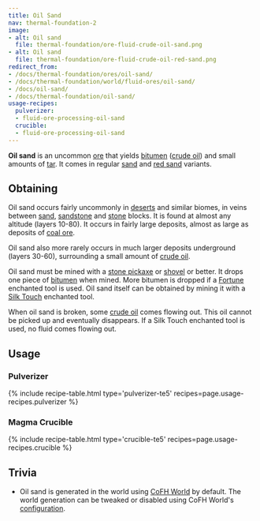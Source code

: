```yaml
---
title: Oil Sand
nav: thermal-foundation-2
image:
- alt: Oil sand
  file: thermal-foundation/ore-fluid-crude-oil-sand.png
- alt: Oil sand
  file: thermal-foundation/ore-fluid-crude-oil-red-sand.png
redirect_from:
- /docs/thermal-foundation/ores/oil-sand/
- /docs/thermal-foundation/world/fluid-ores/oil-sand/
- /docs/oil-sand/
- /docs/thermal-foundation/oil-sand/
usage-recipes:
  pulverizer:
  - fluid-ore-processing-oil-sand
  crucible:
  - fluid-ore-processing-oil-sand
---
```


**Oil sand** is an uncommon [ore](https://minecraft.gamepedia.com/Ore) that
yields [bitumen](/docs/thermal-foundation-2/bitumen/) ([crude oil](/docs/thermal-foundation-2/crude-oil/)) and small
amounts of [tar](/docs/thermal-foundation-2/tar/). It comes in regular
[sand](https://minecraft.gamepedia.com/Sand) and [red
sand](https://minecraft.gamepedia.com/Red_Sand) variants.


Obtaining
---------

Oil sand occurs fairly uncommonly in
[deserts](https://minecraft.gamepedia.com/Desert) and similar biomes, in veins
between [sand](https://minecraft.gamepedia.com/Sand),
[sandstone](https://minecraft.gamepedia.com/Sandstone) and
[stone](https://minecraft.gamepedia.com/Stone) blocks. It is found at almost any
altitude (layers 10-80). It occurs in fairly large deposits, almost as large as
deposits of [coal ore](https://minecraft.gamepedia.com/Coal_Ore).

Oil sand also more rarely occurs in much larger deposits underground (layers
30-60), surrounding a small amount of [crude oil](/docs/thermal-foundation-2/crude-oil/).

Oil sand must be mined with a [stone
pickaxe](https://minecraft.gamepedia.com/Stone_Pickaxe) or
[shovel](https://minecraft.gamepedia.com/Stone_Shovel) or better. It drops one
piece of [bitumen](/docs/thermal-foundation-2/bitumen/) when mined. More bitumen is dropped if a
[Fortune](https://minecraft.gamepedia.com/Fortune) enchanted tool is used. Oil
sand itself can be obtained by mining it with a [Silk
Touch](https://minecraft.gamepedia.com/Silk_Touch) enchanted tool.

When oil sand is broken, some [crude oil](/docs/thermal-foundation-2/crude-oil/) comes flowing out.
This oil cannot be picked up and eventually disappears. If a Silk Touch
enchanted tool is used, no fluid comes flowing out.


Usage
-----

### Pulverizer
{% include recipe-table.html type='pulverizer-te5' recipes=page.usage-recipes.pulverizer %}

### Magma Crucible
{% include recipe-table.html type='crucible-te5' recipes=page.usage-recipes.crucible %}


Trivia
------

* Oil sand is generated in the world using [CoFH World](/docs/cofh-world/) by
  default. The world generation can be tweaked or disabled using CoFH World's
  [configuration](/docs/cofh-world/world-generator-configuration/).
